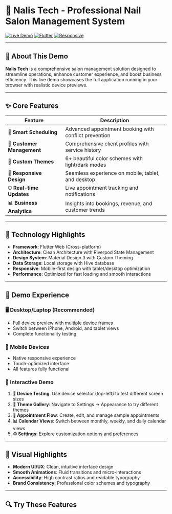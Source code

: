 # 💅 Nalis Tech - Professional Nail Salon Management System

[![Live Demo](https://img.shields.io/badge/🚀_Live_Demo-View_App-blue?style=for-the-badge)](https://the-obsidian-eyes.github.io/Nails-Tech-demo/)
[![Flutter](https://img.shields.io/badge/Flutter-02569B?style=for-the-badge&logo=flutter&logoColor=white)](https://flutter.dev)
[![Responsive](https://img.shields.io/badge/📱_Responsive-All_Devices-green?style=for-the-badge)](https://the-obsidian-eyes.github.io/Nails-Tech-demo/)

---

## 🎯 **About This Demo**

**Nalis Tech** is a comprehensive salon management solution designed to streamline operations, enhance customer experience, and boost business efficiency. This live demo showcases the full application running in your browser with realistic device previews.

---

## ✨ **Core Features**

| Feature | Description |
|---------|-------------|
| 📅 **Smart Scheduling** | Advanced appointment booking with conflict prevention |
| 👥 **Customer Management** | Comprehensive client profiles with service history |
| 🎨 **Custom Themes** | 6+ beautiful color schemes with light/dark modes |
| 📱 **Responsive Design** | Seamless experience on mobile, tablet, and desktop |
| ⏰ **Real-time Updates** | Live appointment tracking and notifications |
| 📊 **Business Analytics** | Insights into bookings, revenue, and customer trends |

---

## 🚀 **Technology Highlights**

- **Framework**: Flutter Web (Cross-platform)
- **Architecture**: Clean Architecture with Riverpod State Management
- **Design System**: Material Design 3 with Custom Theming
- **Data Storage**: Local storage with Hive database
- **Responsive**: Mobile-first design with tablet/desktop optimization
- **Performance**: Optimized for fast loading and smooth interactions

---

## 📱 **Demo Experience**

### **🖥️ Desktop/Laptop (Recommended)**
- Full device preview with multiple device frames
- Switch between iPhone, Android, and tablet views
- Complete functionality testing

### **📱 Mobile Devices**
- Native responsive experience
- Touch-optimized interface
- All features fully functional

### **🔧 Interactive Demo**
1. **📱 Device Testing**: Use device selector (top-left) to test different screen sizes
2. **🎨 Theme Gallery**: Navigate to Settings → Appearance to try different themes
3. **📅 Appointment Flow**: Create, edit, and manage sample appointments
4. **📊 Calendar Views**: Switch between monthly, weekly, and daily calendar views
5. **⚙️ Settings**: Explore customization options and preferences

---

## 🎨 **Visual Highlights**

- **Modern UI/UX**: Clean, intuitive interface design
- **Smooth Animations**: Fluid transitions and micro-interactions  
- **Accessibility**: High contrast ratios and readable typography
- **Brand Consistency**: Professional color schemes and typography

---

## 🔍 **Try These Features**
